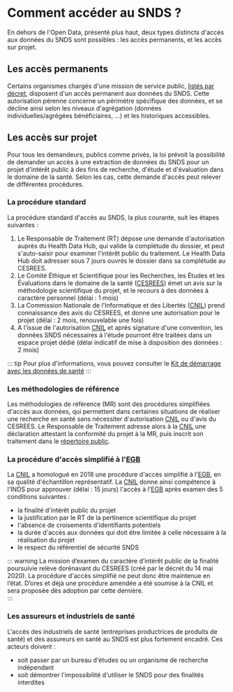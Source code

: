 # Comment accéder au SNDS ?
<!-- SPDX-License-Identifier: MPL-2.0 -->

En dehors de l'Open Data, présenté plus haut, deux types distincts d'accès aux données du SNDS sont possibles : les accès permanents, et les accès sur projet.

## Les accès permanents

Certains organismes chargés d'une mission de service public, [listés par décret](https://www.legifrance.gouv.fr/affichTexte.do?cidTexte=JORFTEXT000033702840&categorieLien=id), disposent d'un accès permanent aux données du SNDS.
Cette autorisation pérenne concerne un périmètre spécifique des données, et se décline ainsi selon les niveaux d'agrégation (données individuelles/agrégées bénéficiaires, …) et les historiques accessibles.

## Les accès sur projet

Pour tous les demandeurs, publics comme privés, la loi prévoit la possibilité de demander un accès à une extraction de données du SNDS pour un projet d'intérêt public à des fins de recherche, d'étude et d'évaluation dans le domaine de la santé.
Selon les cas, cette demande d'accès peut relever de différentes procédures.

### La procédure standard

La procédure standard d'accès au SNDS, la plus courante, suit les étapes suivantes :

1. Le Responsable de Traitement (RT) dépose une demande d'autorisation auprès du Health Data Hub, qui valide la complétude du dossier, et peut s'auto-saisir pour examiner l'intérêt public du traitement.  Le Health Data Hub doit adresser sous 7 jours ouvrés le dossier dans sa complétude au CESREES.
2. Le Comité Éthique et Scientifique pour les Recherches, les Études et les Évaluations dans le domaine de la santé ([CESREES](https://www.health-data-hub.fr/cesrees)) émet un avis sur la méthodologie scientifique du projet, et le recours à des données à caractère personnel (délai : 1 mois)
3. La Commission Nationale de l'Informatique et des Libertés ([CNIL](../glossaire/CNIL.md)) prend connaissance des avis du CESREES, et donne une autorisation pour le projet (délai : 2 mois, renouvelable une fois)
4. A l'issue de l'autorisation [CNIL](../glossaire/CNIL.md) et après signature d'une convention, les données SNDS nécessaires à l'étude pourront être traitées dans un espace projet dédié (délai indicatif de mise à disposition des données : 2 mois)

::: tip
Pour plus d'informations, vous pouvez consulter le [Kit de démarrage avec les données de santé](https://documentation-snds.health-data-hub.fr/ressources/starter_kit.html#de-quelles-donnees-ai-je-besoin-pour-mon-projet)
:::

### Les méthodologies de référence

Les méthodologies de référence (MR) sont des procédures simplifiées d'accès aux données, qui permettent dans certaines situations de réaliser une recherche en santé sans nécessiter d'autorisation [CNIL](../glossaire/CNIL.md) ou d'avis du CESREES.
Le Responsable de Traitement adresse alors à la [CNIL](../glossaire/CNIL.md) une déclaration attestant la conformité du projet à la MR, puis inscrit son traitement dans le [répertoire public](https://www.indsante.fr/fr/repertoire-public-des-etudes-realisees-sous-mr).

### La procédure d'accès simplifié à l'[EGB](../glossaire/EGB.md)

La [CNIL](../glossaire/CNIL.md) a homologué en 2018 une procédure d'accès simplifié à l'[EGB](../glossaire/EGB.md), en sa qualité d'échantillon représentatif.
La [CNIL](../glossaire/CNIL.md) donne ainsi compétence à l'INDS pour approuver (délai : 15 jours) l'accès à l'[EGB](../glossaire/EGB.md) après examen des 5 conditions suivantes :

- la finalité d'intérêt public du projet
- la justification par le RT de la pertinence scientifique du projet
- l'absence de croisements d'identifiants potentiels
- la durée d'accès aux données qui doit être limitée à celle nécessaire à la réalisation du projet
- le respect du référentiel de sécurité SNDS

::: warning
La mission d’examen du caractère d’intérêt public de la finalité poursuivie relève dorénavant du CESREES (créé par le décret du 14 mai 2020). 
La procédure d'accès simplifié ne peut donc être maintenue en l’état. 
D’ores et déjà une procédure amendée a été soumise à la CNIL et sera proposée dès adoption par cette dernière.  
:::

### Les assureurs et industriels de santé

L'accès des industriels de santé (entreprises productrices de produits de santé) et des assureurs en santé au SNDS est plus fortement encadré.
Ces acteurs doivent :

- soit passer par un bureau d'études ou un organisme de recherche indépendant
- soit démontrer l'impossibilité d'utiliser le SNDS pour des finalités interdites

